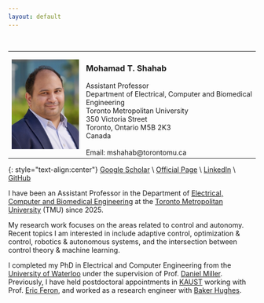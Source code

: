 ```yaml
---
layout: default
---
```







<!--![left-aligned-image](./assets\img\shahab.jpg){: .align-left }-->


<br>

   


<table style="border: none; border-collapse: collapse; width: 100%;"> 
    <tr> 
        <td style="border: none;"><img align="left" src="./assets\img\shahab.jpg" alt="" width="100%"></td> 
        <td style="border: none;text-align: left; width: 70%">
        <h3>Mohamad T. Shahab</h3>
        Assistant Professor
        <br>
        Department of Electrical, Computer and Biomedical Engineering
        <br>
        Toronto Metropolitan University
        <br>
        350 Victoria Street
        <br>
        Toronto, Ontario M5B 2K3
        <br>
        Canada
        <br>
        <br>
        Email: mshahab@torontomu.ca
        </td> 
    </tr> 
</table> 


{: style="text-align:center"}
[Google Scholar](https://scholar.google.ca/citations?user=Kk0QTh4AAAAJ) \ [Official Page](https://www.torontomu.ca/electrical-computer-biomedical/people/faculty/) \ [LinkedIn](https://www.linkedin.com/in/mshahab/) \ [GitHub](https://github.com/mohshahab)




I have been an Assistant Professor in the Department of [Electrical, Computer and Biomedical Engineering](https://www.torontomu.ca/electrical-computer-biomedical/) at the [Toronto Metropolitan University](https://www.torontomu.ca) (TMU) since 2025. 



My research work focuses on the areas related to control and autonomy. Recent topics I am interested in include adaptive control, optimization & control, robotics & autonomous systems, and the intersection between control theory & machine learning.




I completed my PhD in Electrical and Computer Engineering from the [University of Waterloo](https://www.uwaterloo.ca) under the supervision of Prof. [Daniel Miller](https://uwaterloo.ca/electrical-computer-engineering/profile/miller). Previously, I have held postdoctoral appointments in [KAUST](https://www.kaust.edu.sa) working with Prof. [Eric Feron](http://www.feron.org/Eric/), and worked as a research engineer with [Baker Hughes](https://www.bakerhughes.com).





<!--

<br>


Text can be **bold**, _italic_, or ~~strikethrough~~. 

[Link to another page](./another-page.html).

There should be whitespace between paragraphs.

There should be whitespace between paragraphs. We recommend including a README, or a file with information about your project.

# Header 1

This is a normal paragraph following a header. GitHub is a code hosting platform for version control and collaboration. It lets you and others work together on projects from anywhere.

## Header 2

> This is a blockquote following a header.
>
> When something is important enough, you do it even if the odds are not in your favor.

### Header 3

```js
// Javascript code with syntax highlighting.
var fun = function lang(l) {
  dateformat.i18n = require('./lang/' + l)
  return true;
}
```

```ruby
# Ruby code with syntax highlighting
GitHubPages::Dependencies.gems.each do |gem, version|
  s.add_dependency(gem, "= #{version}")
end
```

#### Header 4

*   This is an unordered list following a header.
*   This is an unordered list following a header.
*   This is an unordered list following a header.
*   M.T. Shahab<br>"paper title,"<br>2020<br>

*   what


##### Header 5

1.  This is an ordered list following a header.
2.  This is an ordered list following a header.
3.  This is an ordered list following a header.

###### Header 6

| head1        | head two          | three |
|:-------------|:------------------|:------|
| ok           | good swedish fish | nice  |
| out of stock | good and plenty   | nice  |
| ok           | good `oreos`      | hmm   |
| ok           | good `zoute` drop | yumm  |

### There's a horizontal rule below this.

* * *

### Here is an unordered list:

*   Item foo
*   Item bar
*   Item baz
*   Item zip

### And an ordered list:

1.  Item one
1.  Item two
1.  Item three
1.  Item four

### And a nested list:

- level 1 item
  - level 2 item
  - level 2 item
    - level 3 item
    - level 3 item
- level 1 item
  - level 2 item
  - level 2 item
  - level 2 item
- level 1 item
  - level 2 item
  - level 2 item
- level 1 item

### Small image

![Octocat](https://github.githubassets.com/images/icons/emoji/octocat.png)

### Large image

![Branching](https://guides.github.com/activities/hello-world/branching.png)


### Definition lists can be used with HTML syntax.

<dl>
<dt>Name</dt>
<dd>Godzilla</dd>
<dt>Born</dt>
<dd>1952</dd>
<dt>Birthplace</dt>
<dd>Japan</dd>
<dt>Color</dt>
<dd>Green</dd>
</dl>

```
Long, single-line code blocks should not wrap. They should horizontally scroll if they are too long. This line should be long enough to demonstrate this.
```

```
The final element.
```
-->